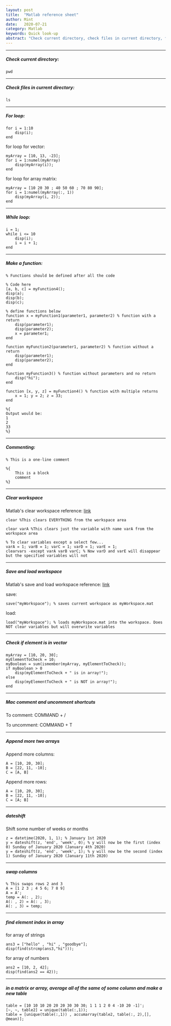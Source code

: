 ```yaml
---
layout: post
title:  "Matlab reference sheet"
author: Mint
date:   2020-07-21
category: Matlab
keywords: Quick look-up
abstract: "Check current directory, check files in current directory, for loop, while loop, functions, comments, ..."
---
```


* * * 

##### Check current directory:

    pwd

* * *

##### Check files in current directory:

    ls

* * *

##### For loop:

    for i = 1:10
        disp(i);
    end

for loop for vector:

    myArray = [10, 13, -23];
    for i = 1:numel(myArray)
        disp(myArray(i));
    end
    
for loop for array matrix:

    myArray = [10 20 30 ; 40 50 60 ; 70 80 90];
    for i = 1:numel(myArray(:, 1))
        disp(myArray(i, 2));
    end

* * *

##### While loop:
    
    i = 1;
    while i <= 10
        disp(i);
        i = i + 1;
    end

* * *

##### Make a function:

    % Functions should be defined after all the code
    
    % Code here
    [a, b, c] = myFunction4();
    disp(a);
    disp(b);
    disp(c);
    
    % define functions below
    function x = myFunction1(parameter1, parameter2) % function with a return
        disp(parameter1);
        disp(parameter2);
        x = parameter1;
    end
    
    function myFunction2(parameter1, parameter2) % function without a return
        disp(parameter1);
        disp(parameter2);
    end
    
    function myFunction3() % function without parameters and no return
        disp("hi");
    end
    
    function [x, y, z] = myFunction4() % function with multiple returns
        x = 1; y = 2; z = 33;
    end
    
    %{
    Output would be:
    1
    2
    33
    %}

* * *

##### Commenting:

    % This is a one-line comment
    
    %{
        This is a block
        comment
    %}

* * *

##### Clear workspace

Matlab's clear workspace reference: [link](https://www.mathworks.com/help/matlab/ref/clear.html)

    clear %This clears EVERYTHING from the workspace area
    
    clear varA %This clears just the variable with name varA from the workspace area
    
    % To clear variables except a select few...
    varA = 1; varB = 1; varC = 1; varD = 1; varE = 1;
    clearvars -except varA varB varC; % Now varD and varE will disappear but the specified variables will not
    
* * *

##### Save and load workspace
Matlab's save and load workspace reference: [link](https://www.mathworks.com/help/matlab/ref/save.html)

save:

    save("myWorkspace"); % saves current workspace as myWorkspace.mat

load:

    load("myWorkspace"); % loads myWorkspace.mat into the workspace. Does NOT clear variables but will overwrite variables

* * *

##### Check if element is in vector

    myArray = [10, 20, 30];
    myElementToCheck = 10;
    myBoolean = sum(ismember(myArray, myElementToCheck));
    if myBoolean > 0
        disp(myElementToCheck + " is in array!");
    else
        disp(myElementToCheck + " is NOT in array!");
    end
    
* * *

##### Mac comment and uncomment shortcuts

To comment: COMMAND + /

To uncomment: COMMAND + T

* * *

##### Append more two arrays

Append more columns:

    A = [10, 20, 30];
    B = [22, 11, -10];
    C = [A, B]

Append more rows:

    A = [10, 20, 30];
    B = [22, 11, -10];
    C = [A; B]

* * *

##### dateshift

Shift some number of weeks or months

    z = datetime(2020, 1, 1); % January 1st 2020
    y = dateshift(z, 'end', 'week', 0); % y will now be the first (index 0) Sunday of January 2020 (January 4th 2020)
    y = dateshift(z, 'end', 'week', 1); % y will now be the second (index 1) Sunday of January 2020 (January 11th 2020)

* * *

##### swap columns

    % This swaps rows 2 and 3
    A = [1 2 3 ; 4 5 6; 7 8 9]
    A = A';
    temp = A(: , 2);
    A(: , 2) = A(: , 3);
    A(: , 3) = temp;
    
* * *

##### find element index in array

for array of strings

    ans3 = ["hello" , "hi" , "goodbye"];
    disp(find(strcmp(ans3,"hi")));

for array of numbers

    ans2 = [10, 2, 42];
    disp(find(ans2 == 42));

* * *

##### in a matrix or array, average all of the same of some column and make a new table

    table = [10 10 10 20 20 20 30 30 30; 1 1 1 2 0 4 -10 20 -1]';
    [~, ~, table2] = unique(table(:,1));
    table = [unique(table(:,1)) , accumarray(table2, table(:, 2),[], @mean)];
